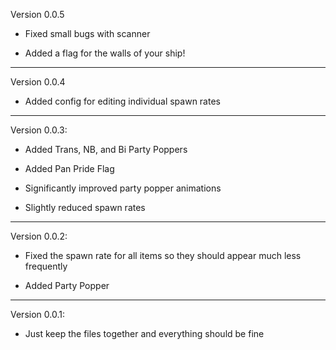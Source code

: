 Version 0.0.5

- Fixed small bugs with scanner

- Added a flag for the walls of your ship!

-------------------------------------------------------------------------------------------------------------
Version 0.0.4

- Added config for editing individual spawn rates

-------------------------------------------------------------------------------------------------------------
Version 0.0.3:

- Added Trans, NB, and Bi Party Poppers

- Added Pan Pride Flag

- Significantly improved party popper animations

- Slightly reduced spawn rates

-------------------------------------------------------------------------------------------------------------
Version 0.0.2:

- Fixed the spawn rate for all items so they should appear much less frequently

- Added Party Popper

-------------------------------------------------------------------------------------------------------------
Version 0.0.1:

- Just keep the files together and everything should be fine
